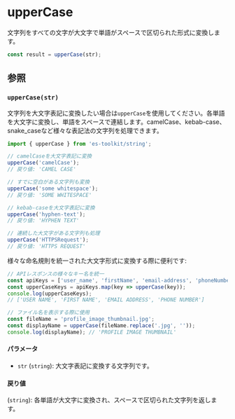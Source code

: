 # upperCase

文字列をすべての文字が大文字で単語がスペースで区切られた形式に変換します。

```typescript
const result = upperCase(str);
```

## 参照

### `upperCase(str)`

文字列を大文字表記に変換したい場合は`upperCase`を使用してください。各単語を大文字に変換し、単語をスペースで連結します。camelCase、kebab-case、snake_caseなど様々な表記法の文字列を処理できます。

```typescript
import { upperCase } from 'es-toolkit/string';

// camelCaseを大文字表記に変換
upperCase('camelCase');
// 戻り値: 'CAMEL CASE'

// すでに空白がある文字列も変換
upperCase('some whitespace');
// 戻り値: 'SOME WHITESPACE'

// kebab-caseを大文字表記に変換
upperCase('hyphen-text');
// 戻り値: 'HYPHEN TEXT'

// 連続した大文字がある文字列も処理
upperCase('HTTPSRequest');
// 戻り値: 'HTTPS REQUEST'
```

様々な命名規則を統一された大文字形式に変換する際に便利です:

```typescript
// APIレスポンスの様々なキー名を統一
const apiKeys = ['user_name', 'firstName', 'email-address', 'phoneNumber'];
const upperCaseKeys = apiKeys.map(key => upperCase(key));
console.log(upperCaseKeys);
// ['USER NAME', 'FIRST NAME', 'EMAIL ADDRESS', 'PHONE NUMBER']

// ファイル名を表示する際に使用
const fileName = 'profile_image_thumbnail.jpg';
const displayName = upperCase(fileName.replace('.jpg', ''));
console.log(displayName); // 'PROFILE IMAGE THUMBNAIL'
```

#### パラメータ

- `str` (`string`): 大文字表記に変換する文字列です。

#### 戻り値

(`string`): 各単語が大文字に変換され、スペースで区切られた文字列を返します。
